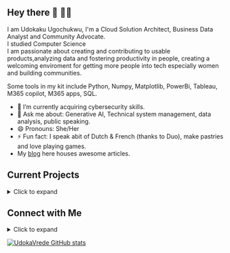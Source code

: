 ## Hey there 👋 👩‍💻

I am Udokaku Ugochukwu, I'm a Cloud Solution Architect, Business Data Analyst and Community Advocate.<br/>
I studied Computer Science<br/>
I am passionate about creating and contributing to usable products,analyzing data and fostering productivity in people, creating a welcoming enviroment for getting more people into tech especially women and building communities. 

Some tools in my kit include Python, Numpy, Matplotlib, PowerBi, Tableau, M365 copilot, M365 apps, SQL.<br/>

- 🔭 I’m currently acquiring cybersecurity skills.
- 💬 Ask me about: Generative AI, Technical system management, data analysis, public speaking.
- 😄 Pronouns: She/Her
- ⚡ Fun fact: I speak abit of Dutch & French (thanks to Duo), make pastries and love playing games.
- My [blog](https://udoka.hashnode.dev/) here houses awesome articles. 

## Current Projects
<details>
  <summary> Click to expand </summary>
  
- **[Crest](https://github.com/udokavrede/CREST)**: a desktop application built with python and tkinter for keeping track of birthdays.
  </details>

## Connect with Me
<details>
  <summary> Click to expand </summary>
  
- [E-mail](UdokakuUgochukwu@gmail.com)
- [Twitter](https://twitter.com/Udoka_Ugo_)
  </details>

[![UdokaVrede GitHub stats](https://github-readme-stats.vercel.app/api?username=UdokaVrede&theme=dark&show_icons=true)](https://github.com/UdokaVrede/github-readme-stats)
